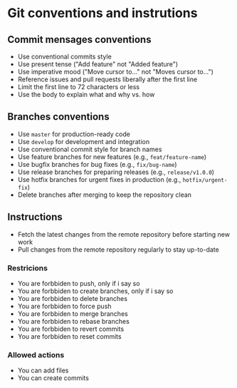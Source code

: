 # Git conventions and instrutions

## Commit mensages conventions

- Use conventional commits style
- Use present tense ("Add feature" not "Added feature")
- Use imperative mood ("Move cursor to..." not "Moves cursor to...")
- Reference issues and pull requests liberally after the first line
- Limit the first line to 72 characters or less
- Use the body to explain what and why vs. how

## Branches conventions

- Use `master` for production-ready code
- Use `develop` for development and integration
- Use conventional commit style for branch names
- Use feature branches for new features (e.g., `feat/feature-name`)
- Use bugfix branches for bug fixes (e.g., `fix/bug-name`)
- Use release branches for preparing releases (e.g., `release/v1.0.0`)
- Use hotfix branches for urgent fixes in production (e.g., `hotfix/urgent-fix`)
- Delete branches after merging to keep the repository clean

## Instructions

- Fetch the latest changes from the remote repository before starting new work
- Pull changes from the remote repository regularly to stay up-to-date

### Restricions
- You are forbbiden to push, only if i say so
- You are forbbiden to create branches, only if i say so
- You are forbbiden to delete branches
- You are forbbiden to force push
- You are forbbiden to merge branches
- You are forbbiden to rebase branches
- You are forbbiden to revert commits
- You are forbbiden to reset commits
 
### Allowed actions
- You can add files
- You can create commits
